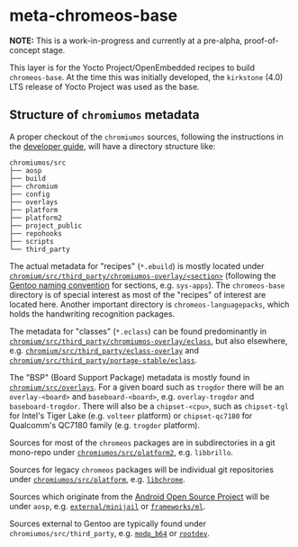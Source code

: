 # meta-chromeos-base

**NOTE:** This is a work-in-progress and currently at a pre-alpha,
proof-of-concept stage.

This layer is for the Yocto Project/OpenEmbedded recipes to build
`chromeos-base`. At the time this was initially developed, the `kirkstone`
(4.0) LTS release of Yocto Project was used as the base.

## Structure of `chromiumos` metadata

A proper checkout of the `chromiumos` sources, following the instructions in
the [developer guide](https://chromium.googlesource.com/chromiumos/docs/+/HEAD/developer_guide.md),
will have a directory structure like:

```
chromiumos/src
├── aosp
├── build
├── chromium
├── config
├── overlays
├── platform
├── platform2
├── project_public
├── repohooks
├── scripts
└── third_party
```

The actual metadata for "recipes" (`*.ebuild`) is mostly located under
[`chromium/src/third_party/chromiumos-overlay/<section>`](https://chromium.googlesource.com/chromiumos/overlays/chromiumos-overlay/+/master/)
(following the [Gentoo naming convention](https://packages.gentoo.org/categories)
for sections, e.g. `sys-apps`). The `chromeos-base` directory is of special
interest as most of the "recipes" of interest are located here. Another
important directory is `chromeos-languagepacks`, which holds the handwriting
recognition packages.

The metadata for "classes" (`*.eclass`) can be found predominantly in
[`chromium/src/third_party/chromiumos-overlay/eclass`](https://chromium.googlesource.com/chromiumos/overlays/chromiumos-overlay/+/main/eclass/),
but also elsewhere, e.g.
[`chromium/src/third_party/eclass-overlay`](https://chromium.googlesource.com/chromiumos/overlays/eclass-overlay/+/master/eclass/)
and [`chromium/src/third_party/portage-stable/eclass`](https://chromium.googlesource.com/chromiumos/overlays/portage-stable/+/refs/heads/main/eclass/).

The "BSP" (Board Support Package) metadata is mostly found in
[`chromium/src/overlays`](https://chromium.googlesource.com/chromiumos/overlays/board-overlays/+/refs/heads/main).
For a given board such as `trogdor` there will be an `overlay-<board>` and
`baseboard-<board>`, e.g. `overlay-trogdor` and `baseboard-trogdor`. There
will also be a `chipset-<cpu>`, such as `chipset-tgl` for Intel's Tiger Lake
(e.g. `volteer` platform) or `chipset-qc7180` for Qualcomm's QC7180 family
(e.g. `trogdor` platform).

Sources for most of the `chromeos` packages are in subdirectories in a git
mono-repo under
[`chromiumos/src/platform2`](https://chromium.googlesource.com/chromiumos/platform2/+/refs/heads/main),
e.g. `libbrillo`.

Sources for legacy `chromeos` packages will be individual git repositories
under [`chromiumos/src/platform`](https://chromium.googlesource.com/chromiumos/platform/),
e.g. [`libchrome`](https://chromium.googlesource.com/chromiumos/platform/libchrome/+/refs/heads/main).

Sources which originate from the [Android Open Source Project](https://source.android.com/)
will be under `aosp`, e.g.
[`external/minijail`](https://android.googlesource.com/platform/external/minijail)
or [`frameworks/ml`](https://android.googlesource.com/platform/frameworks/ml/+/refs/heads/master).

Sources external to Gentoo are typically found under `chromiumos/src/third_party`,
e.g. [`modp_b64`](https://chromium.googlesource.com/aosp/platform/external/modp_b64/+/refs/heads/main)
or [`rootdev`](https://chromium.googlesource.com/chromiumos/third_party/rootdev/+/refs/heads/main).
